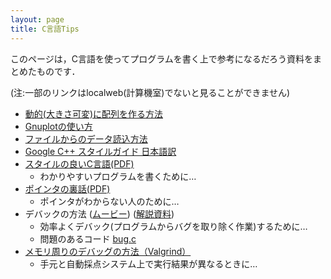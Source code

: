 ```yaml
---
layout: page
title: C言語Tips
---
```


このページは，C言語を使ってプログラムを書く上で参考になるだろう資料をまとめたものです．

(注:一部のリンクはlocalweb(計算機室)でないと見ることができません)

* [動的(大きさ可変)に配列を作る方法]({{site.baseurl}}/tips/array_howto.html)
* [Gnuplotの使い方]({{site.baseurl}}/tips/gnuplot_howto.html)
* [ファイルからのデータ読込方法]({{site.baseurl}}/tips/readdata_howto.html)
* [Google C++ スタイルガイド 日本語訳](http://www.textdrop.net/google-styleguide-ja/cppguide.xml)
* [スタイルの良いC言語(PDF)](http://localweb.ecei.tohoku.ac.jp/~enshu25/p1-3_c_style.pdf)
    * わかりやすいプログラムを書くために…
* [ポインタの裏話(PDF)](http://localweb.ecei.tohoku.ac.jp/~enshu25/p2-3_pointer.pdf)
    * ポインタがわからない人のために…
* デバックの方法 ([ムービー](https://www.youtube.com/watch?v=p7XdkrlFXnU))
([解説資料](http://localweb.ecei.tohoku.ac.jp/~enshu25/emacs-gdb.pdf))
    * 効率よくデバック(プログラムからバグを取り除く作業)するために…
    * 問題のあるコード [bug.c](tips/bug.c)
* [メモリ周りのデバッグの方法（Valgrind）](tips/valgrind.html)
    * 手元と自動採点システム上で実行結果が異なるときに…

